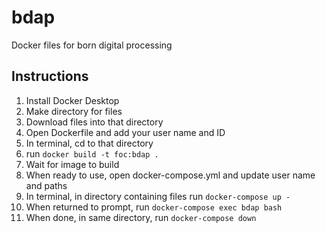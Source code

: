 # bdap
Docker files for born digital processing

## Instructions
1. Install Docker Desktop
2. Make directory for files
3. Download files into that directory
4. Open Dockerfile and add your user name and ID
5. In terminal, cd to that directory
6. run `docker build -t foc:bdap .`
7. Wait for image to build
8. When ready to use, open docker-compose.yml and update user name and paths
9. In terminal, in directory containing files run `docker-compose up -`
10. When returned to prompt, run `docker-compose exec bdap bash`
11. When done, in same directory, run `docker-compose down`
